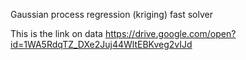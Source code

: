 Gaussian process regression (kriging) fast solver

This is the link on data
https://drive.google.com/open?id=1WA5RdqTZ_DXe2Juj44WltEBKveg2vIJd

